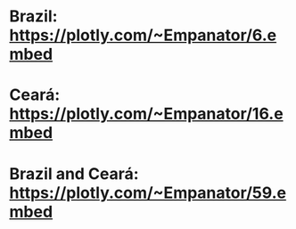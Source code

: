 # Brazil: https://plotly.com/~Empanator/6.embed
# Ceará: https://plotly.com/~Empanator/16.embed
# Brazil and Ceará: https://plotly.com/~Empanator/59.embed

